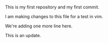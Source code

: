 This is my first repository and my first commit.

I am making changes to this file for a test in vim.

We're adding one more line here.

This is an update.
